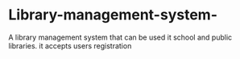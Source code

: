 # Library-management-system-
A library management system that can be used it school and public libraries.
it accepts users registration 
